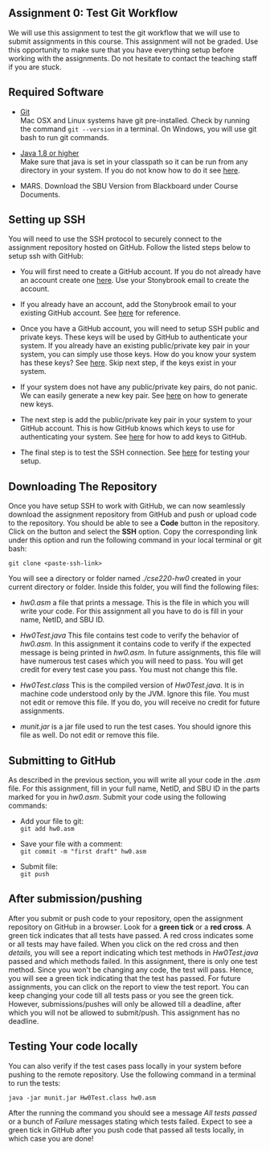 ## Assignment 0: Test Git Workflow

We will use this assignment to test the git workflow that we will use to submit assignments in this course. This assignment will not be graded. Use this opportunity to make sure that you have everything setup before working with the assignments. Do not hesitate to contact the teaching staff if you are stuck.

## Required Software
- [Git](https://git-scm.com/downloads)\
Mac OSX and Linux systems have git pre-installed. Check by running the command `git --version` in a terminal. On Windows, you will use git bash to run git commands.
- [Java 1.8 or higher](https://java.com/en/download/help/download_options.html)\
Make sure that java is set in your classpath so it can be run from any directory in your system. If you do not know how to do it see [here](https://docs.oracle.com/javase/tutorial/essential/environment/paths.html).

- MARS. Download the SBU Version from Blackboard under Course Documents.

## Setting up SSH

You will need to use the SSH protocol to securely connect to the assignment repository hosted on GitHub. Follow the listed steps below to setup ssh with GitHub:

- You will first need to create a GitHub account. If you do not already have an account create one [here](https://github.com). Use your Stonybrook email to create the account.

- If you already have an account, add the Stonybrook email to your existing GitHub account. See [here](https://docs.github.com/en/account-and-profile/setting-up-and-managing-your-github-user-account/managing-email-preferences/adding-an-email-address-to-your-github-account) for reference.

- Once you have a GitHub account, you will need to setup SSH public and private keys. These keys will be used by GitHub to authenticate your system. If you already have an existing public/private key pair in your system, you can simply use those keys. How do you know your system has these keys? See [here](https://docs.github.com/en/github/authenticating-to-github/connecting-to-github-with-ssh/checking-for-existing-ssh-keys). Skip next step, if the keys exist in your system.

- If your system does not have any public/private key pairs, do not panic. We can easily generate a new key pair. See [here](https://docs.github.com/en/github/authenticating-to-github/connecting-to-github-with-ssh/generating-a-new-ssh-key-and-adding-it-to-the-ssh-agent) on how to generate new keys.

- The next step is add the public/private key pair in your system to your GitHub account. This is how GitHub knows which keys to use for authenticating your system. See [here](https://docs.github.com/en/github/authenticating-to-github/connecting-to-github-with-ssh/adding-a-new-ssh-key-to-your-github-account) for how to add keys to GitHub.

- The final step is to test the SSH connection. See [here](https://docs.github.com/en/github/authenticating-to-github/connecting-to-github-with-ssh/testing-your-ssh-connection) for testing your setup.

## Downloading The Repository

Once you have setup SSH to work with GitHub, we can now seamlessly download the assignment repository from GitHub and push or upload code to the repository. You should be able to see a **Code** button in the repository. Click on the button and select the **SSH** option. Copy the corresponding link under this option and run the following command in your local terminal or git bash:

`git clone <paste-ssh-link>`

You will see a directory or folder named *./cse220-hw0* created in your current directory or folder. Inside this folder, you will find the following files:
- *hw0.asm* a file that prints a message. This is the file in which you will write your code. For this assignment all you have to do is fill in your name, NetID, and SBU ID.

- *Hw0Test.java* This file contains test code to verify the behavior of *hw0.asm*. In this assignment it contains code to verify if the expected message is being printed in *hw0.asm*. In future assignments, this file will have numerous test cases which you will need to pass. You will get credit for every test case you pass. You must not change this file.

- *Hw0Test.class* This is the compiled version of *Hw0Test.java*. It is in machine code understood only by the JVM. Ignore this file. You must not edit or remove this file. If you do, you will receive no credit for future assignments.

- *munit.jar* is a jar file used to run the test cases. You should ignore this file as well. Do not edit or remove this file.

## Submitting to GitHub
As described in the previous section, you will write all your code in the *.asm* file. For this assignment, fill in your full name, NetID, and SBU ID in the parts marked for you in *hw0.asm*. Submit your code using the following commands:

- Add your file to git:\
`git add hw0.asm`

- Save your file with a comment:\
`git commit -m "first draft" hw0.asm`

- Submit file:\
`git push`

## After submission/pushing
After you submit or push code to your repository, open the assignment repository on GitHub in a browser. Look for a **green tick** or a **red cross**. A green tick indicates that all tests have passed. A red cross indicates some or all tests may have failed. When you click on the red cross and then *details*, you will see a report indicating which test methods in *Hw0Test.java* passed and which methods failed. In this assignment, there is only one test method. Since you won't be changing any code, the test will pass. Hence, you will see a green tick indicating that the test has passed. For future assignments, you can click on the report to view the test report. You can keep changing your code till all tests pass or you see the green tick. However, submissions/pushes will only be allowed till a deadline, after which you will not be allowed to submit/push. This assignment has no deadline.

## Testing Your code locally

You can also verify if the test cases pass locally in your system before pushing to the remote repository. Use the following command in a terminal to run the tests:

`java -jar munit.jar Hw0Test.class hw0.asm`

After the running the command you should see a message *All tests passed* or a bunch of *Failure* messages stating which tests failed. Expect to see a green tick in GitHub after you push code that passed all tests locally, in which case you are done!
